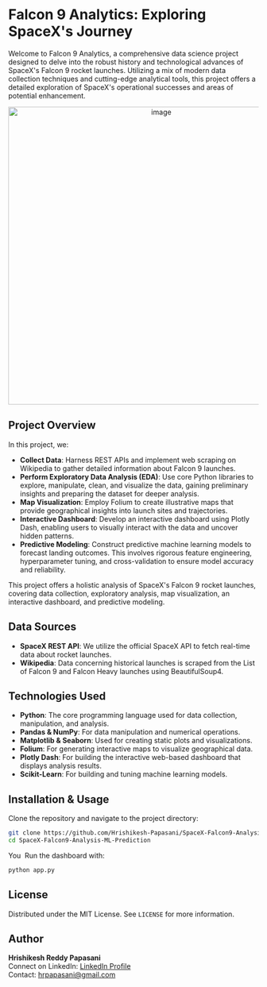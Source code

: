 # Falcon 9 Analytics: Exploring SpaceX's Journey

Welcome to Falcon 9 Analytics, a comprehensive data science project designed to delve into the robust history and technological advances of SpaceX's Falcon 9 rocket launches. Utilizing a mix of modern data collection techniques and cutting-edge analytical tools, this project offers a detailed exploration of SpaceX's operational successes and areas of potential enhancement.



<p align="center">
  <img width="600" alt="image" src="https://github.com/Hrishikesh-Papasani/SpaceX-Falcon9-Analysis-ML-Prediction/assets/128984594/6ae79a95-5ac3-463d-8712-dc24ca9d506c">
</p>


## Project Overview
In this project, we:
- **Collect Data**: Harness REST APIs and implement web scraping on Wikipedia to gather detailed information about Falcon 9 launches.
- **Perform Exploratory Data Analysis (EDA)**: Use core Python libraries to explore, manipulate, clean, and visualize the data, gaining preliminary insights and preparing the dataset for deeper analysis.
- **Map Visualization**: Employ Folium to create illustrative maps that provide geographical insights into launch sites and trajectories.
- **Interactive Dashboard**: Develop an interactive dashboard using Plotly Dash, enabling users to visually interact with the data and uncover hidden patterns.
- **Predictive Modeling**: Construct predictive machine learning models to forecast landing outcomes. This involves rigorous feature engineering, hyperparameter tuning, and cross-validation to ensure model accuracy and reliability.

This project offers a holistic analysis of SpaceX's Falcon 9 rocket launches, covering data collection, exploratory analysis, map visualization, an interactive dashboard, and predictive modeling.

## Data Sources
- **SpaceX REST API**: We utilize the official SpaceX API to fetch real-time data about rocket launches.
- **Wikipedia**: Data concerning historical launches is scraped from the List of Falcon 9 and Falcon Heavy launches using BeautifulSoup4.

## Technologies Used
- **Python**: The core programming language used for data collection, manipulation, and analysis.
- **Pandas & NumPy**: For data manipulation and numerical operations.
- **Matplotlib & Seaborn**: Used for creating static plots and visualizations.
- **Folium**: For generating interactive maps to visualize geographical data.
- **Plotly Dash**: For building the interactive web-based dashboard that displays analysis results.
- **Scikit-Learn**: For building and tuning machine learning models.




## Installation & Usage
Clone the repository and navigate to the project directory:
```bash
git clone https://github.com/Hrishikesh-Papasani/SpaceX-Falcon9-Analysis-ML-Prediction.git
cd SpaceX-Falcon9-Analysis-ML-Prediction
```
You 
Run the dashboard with:
```bash
python app.py
```


## License
Distributed under the MIT License. See `LICENSE` for more information.


## Author

**Hrishikesh Reddy Papasani** 
<br>
Connect on LinkedIn: [LinkedIn Profile](https://www.linkedin.com/in/hrishikesh-reddy-papasani-02110725a/)
<br>
Contact: hrpapasani@gmail.com



